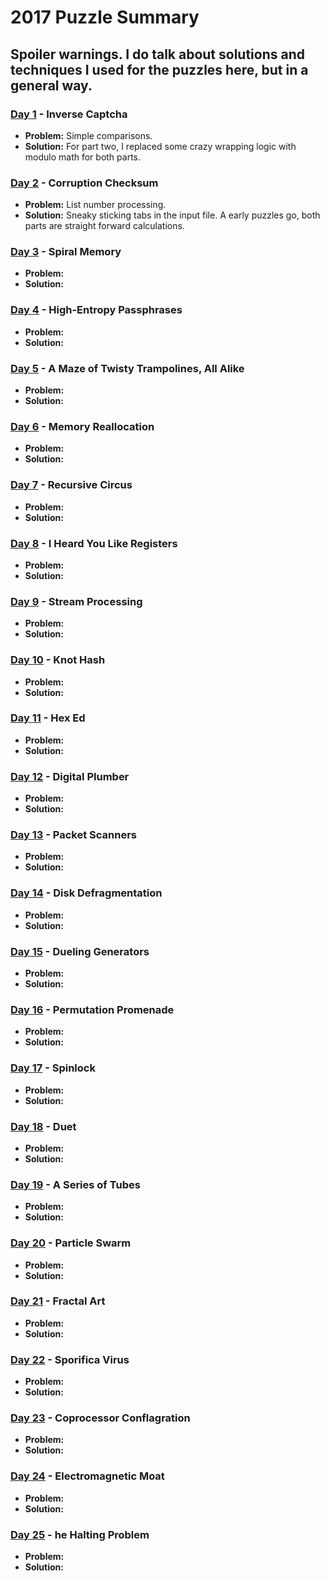 # 2017 Puzzle Summary 
## Spoiler warnings. I do talk about solutions and techniques I used for the puzzles here, but in a general way.

### [Day 1](Day%2001) - Inverse Captcha
- **Problem:** Simple comparisons. 
- **Solution:** For part two, I replaced some crazy wrapping logic with modulo math for both parts.  

### [Day 2](Day%2002) - Corruption Checksum
- **Problem:** List number processing. 
- **Solution:** Sneaky sticking tabs in the input file. A early puzzles go, both parts are straight forward calculations.

### [Day 3](Day%2003) - Spiral Memory
- **Problem:** 
- **Solution:**

### [Day 4](Day%2004) - High-Entropy Passphrases
- **Problem:** 
- **Solution:** 

### [Day 5](Day%2005) - A Maze of Twisty Trampolines, All Alike
- **Problem:** 
- **Solution:** 

### [Day 6](Day%2006) - Memory Reallocation
- **Problem:** 
- **Solution:** 

### [Day 7](Day%2007) - Recursive Circus
- **Problem:** 
- **Solution:** 

### [Day 8](Day%2008) - I Heard You Like Registers
- **Problem:** 
- **Solution:** 

### [Day 9](Day%2009) - Stream Processing
- **Problem:** 
- **Solution:** 

### [Day 10](Day%2010) - Knot Hash
- **Problem:** 
- **Solution:** 

### [Day 11](Day%2011) - Hex Ed
- **Problem:** 
- **Solution:** 

### [Day 12](Day%2012) - Digital Plumber
- **Problem:** 
- **Solution:** 

### [Day 13](Day%2013) - Packet Scanners
- **Problem:** 
- **Solution:** 

### [Day 14](Day%2014) - Disk Defragmentation
- **Problem:** 
- **Solution:** 

### [Day 15](Day%2015) - Dueling Generators
- **Problem:** 
- **Solution:** 

### [Day 16](Day%2016) - Permutation Promenade
- **Problem:** 
- **Solution:** 

### [Day 17](Day%2017) - Spinlock 
- **Problem:** 
- **Solution:** 

### [Day 18](Day%2018) - Duet 
- **Problem:** 
- **Solution:** 

### [Day 19](Day%2019) - A Series of Tubes
- **Problem:** 
- **Solution:** 

### [Day 20](Day%2020) - Particle Swarm
- **Problem:** 
- **Solution:** 

### [Day 21](Day%2021) - Fractal Art
- **Problem:** 
- **Solution:** 

### [Day 22](Day%2022) - Sporifica Virus 
- **Problem:** 
- **Solution:** 

### [Day 23](Day%2023) - Coprocessor Conflagration
- **Problem:** 
- **Solution:** 

### [Day 24](Day%2024) - Electromagnetic Moat
- **Problem:** 
- **Solution:** 

### [Day 25](Day%2025) - he Halting Problem
- **Problem:** 
- **Solution:** 
